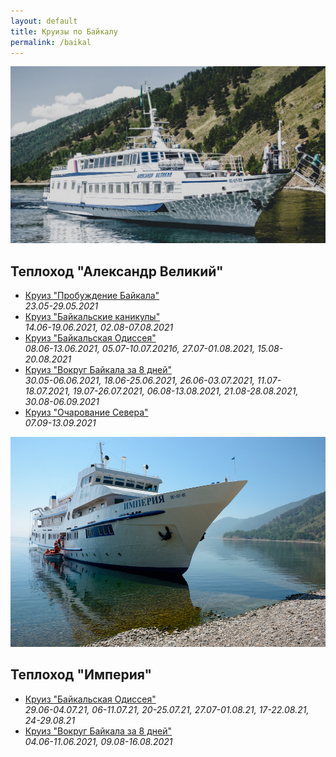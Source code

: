 ```yaml
---
layout: default
title: Круизы по Байкалу
permalink: /baikal
---
```


![Теплоход "Александр Великий"](/assets/images/baikal/alexander.jpg)
## Теплоход "Александр Великий"

* [Круиз "Пробуждение Байкала"](/baikal1)  
*23.05-29.05.2021*
* [Круиз "Байкальские каникулы"](/baikal2)  
*14.06-19.06.2021, 02.08-07.08.2021*
* [Круиз "Байкальская Одиссея"](/baikal3)  
*08.06-13.06.2021, 05.07-10.07.2021б, 27.07-01.08.2021, 15.08-20.08.2021*
* [Круиз "Вокруг Байкала за 8 дней"](/baikal4)  
*30.05-06.06.2021, 18.06-25.06.2021, 26.06-03.07.2021, 11.07-18.07.2021, 19.07-26.07.2021, 06.08-13.08.2021, 21.08-28.08.2021, 30.08-06.09.2021*
* [Круиз "Очарование Севера"](/baikal5)  
*07.09-13.09.2021*

![Теплоход "Империя"](/assets/images/baikal/imperia.jpg)
## Теплоход "Империя"

* [Круиз "Байкальская Одиссея"](/baikal6)  
*29.06-04.07.21, 06-11.07.21, 20-25.07.21, 27.07-01.08.21, 17-22.08.21, 24-29.08.21*
* [Круиз "Вокруг Байкала за 8 дней"](/baikal7)  
*04.06-11.06.2021, 09.08-16.08.2021*